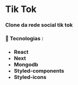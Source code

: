 <h1>Tik Tok</h1>

<h3>Clone da rede social tik tok</h3>

<h3>🔧 Tecnologias : <h3>
  <ul>
    <li>
    React
    </li>
     <li>
    Next
    </li>
     <li>
    Mongodb
    </li>
    <li>
      Styled-components
      </li>
    <li>
      Styled-icons
      </li>
  </ul>
